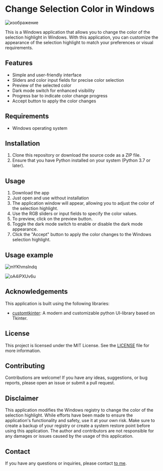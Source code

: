 # Change Selection Color in Windows

![изображение](https://github.com/Hazardooo/Change-selection-color-in-win/assets/112272389/a2473536-e03c-49ff-9d5f-d0ddbdd533ba)

This is a Windows application that allows you to change the color of the selection highlight in Windows. With this application, you can customize the appearance of the selection highlight to match your preferences or visual requirements.

## Features

- Simple and user-friendly interface
- Sliders and color input fields for precise color selection
- Preview of the selected color
- Dark mode switch for enhanced visibility
- Progress bar to indicate color change progress
- Accept button to apply the color changes

## Requirements

- Windows operating system

## Installation

1. Clone this repository or download the source code as a ZIP file.
2. Ensure that you have Python installed on your system (Python 3.7 or later).

## Usage

1. Download the app
2. Just open and use without installation
3. The application window will appear, allowing you to adjust the color of the selection highlight.
4. Use the RGB sliders or input fields to specify the color values. 
5. To preview, click on the preview button.
6. Toggle the dark mode switch to enable or disable the dark mode appearance.
7. Click the "Accept" button to apply the color changes to the Windows selection highlight.

## Usage example
![mYKhmsIndq](https://github.com/Hazardooo/Change-selection-color-in-win/assets/112272389/3d9e19d0-8b72-4725-8ce9-4dba89a50a3e)

![oA4iPXUv6u](https://github.com/Hazardooo/Change-selection-color-in-win/assets/112272389/4f54b304-1ba9-43c3-a4c7-553f71937c8f)


## Acknowledgements

This application is built using the following libraries:

- [customtkinter](https://github.com/TomSchimansky/CustomTkinter): A modern and customizable python UI-library based on Tkinter.

## License

This project is licensed under the MIT License. See the [LICENSE](https://github.com/Hazardooo/Change-selection-color-in-win/blob/main/LICENSE) file for more information.

## Contributing

Contributions are welcome! If you have any ideas, suggestions, or bug reports, please open an issue or submit a pull request.

## Disclaimer

This application modifies the Windows registry to change the color of the selection highlight. While efforts have been made to ensure the application's functionality and safety, use it at your own risk. Make sure to create a backup of your registry or create a system restore point before using this application. The author and contributors are not responsible for any damages or issues caused by the usage of this application.

## Contact

If you have any questions or inquiries, please contact [to me](https://github.com/Hazardooo).
